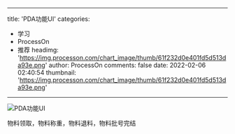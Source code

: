 
---
title: 'PDA功能UI'
categories: 
 - 学习
 - ProcessOn
 - 推荐
headimg: 'https://img.processon.com/chart_image/thumb/61f232d0e401fd5d513da93e.png'
author: ProcessOn
comments: false
date: 2022-02-06 02:40:54
thumbnail: 'https://img.processon.com/chart_image/thumb/61f232d0e401fd5d513da93e.png'
---

<div>   
<img class="thumb" alt="PDA功能UI" src="https://img.processon.com/chart_image/thumb/61f232d0e401fd5d513da93e.png" referrerpolicy="no-referrer">
<p>物料领取，物料称重，物料退料，物料批号完结</p>  
</div>
            